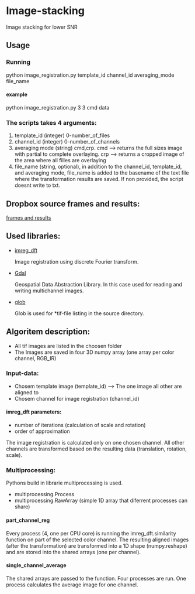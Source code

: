 # Image-stacking
Image stacking for lower SNR

## Usage
### Running
python image_registration.py template_id channel_id averaging_mode file_name
#### example
python image_registration.py 3 3 cmd data
### The scripts takes 4 arguments:
1. template_id (integer) 0-number_of_files
2. channel_id (integer) 0-number_of_channels
3. averaging mode (string) cmd,crp. cmd --> returns the full sizes image with partial to complete overlaying. crp --> returns a cropped image of the area where all filles are overlaying
4. file_name (string, optional), in addition to the channel_id, template_id, and averaging mode, file_name is added to the basename of the text file where the transformation results are saved. If non provided, the script doesnt write to txt.

## Dropbox source frames and results:
[frames and results](https://www.dropbox.com/sh/9lmp1ietl2mlydv/AABHkiXNAkWDFf-j9yzsKf1na?dl=0)

## Used libraries:
- [imreg_dft](https://github.com/matejak/imreg_dft)

  Image registration using discrete Fourier transform. 

- [Gdal](https://www.gdal.org/)

  Geospatial Data Abstraction Library. In this case used for reading and writing multichannel images.
  
- [glob](https://docs.python.org/3/library/glob.html)

  Glob is used for *tif-file listing in the source directory.
  
## Algoritem description:
- All tif images are listed in the choosen folder
- The Images are saved in four 3D numpy array (one array per color channel, RGB_IR)

### Input-data:
- Chosem template image (template_id) --> The one image all other are aligned to
- Chosem channel for image registration (channel_id)

#### imreg_dft parameters:
- number of iterations (calculation of scale and rotation)
- order of approximation

The image registration is calculated only on one chosen channel. All other channels are transformed based on the resulting data (translation, rotation, scale).

### Multiprocessing:
Pythons build in librarie multiprocessing is used. 
- multiprocessing.Process
- multiprocessing.RawArray (simple 1D array that diferrent processes can share)

#### part_channel_reg
Every process (4, one per CPU core) is running the imreg_dft.similarity function on part of the selected color channel. The resulting aligned images (after the transformation) are transformed into a 1D shape (numpy.reshape) and are stored into the shared arrays (one per channel).
#### single_channel_average
The shared arrays are passed to the function. Four processes are run. One process calculates the average image for one channel.

